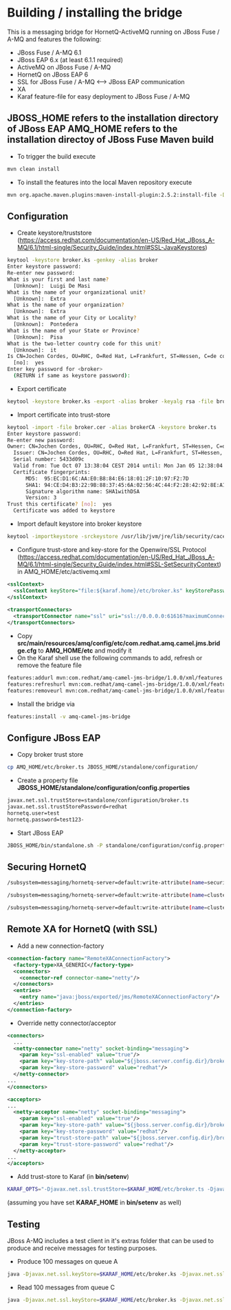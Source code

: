 Building / installing the bridge
=========================
This is a messaging bridge for HornetQ-ActiveMQ running on JBoss Fuse / A-MQ and features the following:
* JBoss Fuse / A-MQ 6.1
* JBoss EAP 6.x (at least 6.1.1 required)
* ActiveMQ on JBoss Fuse / A-MQ
* HornetQ on JBoss EAP 6
* SSL for JBoss Fuse / A-MQ <--> JBoss EAP communication
* XA
* Karaf feature-file for easy deployment to JBoss Fuse / A-MQ

**JBOSS_HOME** refers to the installation directory of JBoss EAP
**AMQ_HOME** refers to the installation directoy of JBoss Fuse
Maven build
----------------
* To trigger the build execute
```bash
mvn clean install
```
* To install the features into the local Maven repository execute
```bash
mvn org.apache.maven.plugins:maven-install-plugin:2.5.2:install-file -Dfile=src/main/resources/amq/features/amq-camel-jms-bridge-1.0.0-features.xml -DgroupId=com.redhat -DartifactId=amq-camel-jms-bridge -Dversion=1.0.0 -Dpackaging=xml -Dclassifier=features
```
Configuration
------------------

* Create keystore/truststore (https://access.redhat.com/documentation/en-US/Red_Hat_JBoss_A-MQ/6.1/html-single/Security_Guide/index.html#SSL-JavaKeystores)
```bash
keytool -keystore broker.ks -genkey -alias broker  
Enter keystore password:  
Re-enter new password:  
What is your first and last name?  
  [Unknown]:  Luigi De Masi 
What is the name of your organizational unit?  
  [Unknown]:  Extra  
What is the name of your organization?  
  [Unknown]:  Extra  
What is the name of your City or Locality?  
  [Unknown]:  Pontedera  
What is the name of your State or Province?  
  [Unknown]:  Pisa  
What is the two-letter country code for this unit?  
  [Unknown]:  it  
Is CN=Jochen Cordes, OU=RHC, O=Red Hat, L=Frankfurt, ST=Hessen, C=de correct?  
  [no]:  yes  
Enter key password for <broker>  
  (RETURN if same as keystore password):  
```
* Export certificate
```bash
keytool -keystore broker.ks -export -alias broker -keyalg rsa -file broker.cer
```
* Import certificate into trust-store
```bash
keytool -import -file broker.cer -alias brokerCA -keystore broker.ts  
Enter keystore password:  
Re-enter new password:  
Owner: CN=Jochen Cordes, OU=RHC, O=Red Hat, L=Frankfurt, ST=Hessen, C=de  
  Issuer: CN=Jochen Cordes, OU=RHC, O=Red Hat, L=Frankfurt, ST=Hessen, C=de  
  Serial number: 5433d09c  
  Valid from: Tue Oct 07 13:38:04 CEST 2014 until: Mon Jan 05 12:38:04 CET 2015  
  Certificate fingerprints:  
      MD5:  95:EC:D1:6C:AA:E0:B8:84:E6:18:01:2F:10:97:F2:7D  
      SHA1: 94:CE:D4:B3:22:9B:88:37:45:6A:02:56:4C:44:F2:28:42:92:8E:A1  
      Signature algorithm name: SHA1withDSA  
      Version: 3  
Trust this certificate? [no]:  yes  
  Certificate was added to keystore  
```
* Import default keystore into broker keystore 
```bash
keytool -importkeystore -srckeystore /usr/lib/jvm/jre/lib/security/cacerts -destkeystore broker.ts
```
* Configure trust-store and key-store for the Openwire/SSL Protocol (https://access.redhat.com/documentation/en-US/Red_Hat_JBoss_A-MQ/6.1/html-single/Security_Guide/index.html#SSL-SetSecurityContext) in AMQ_HOME/etc/activemq.xml
```xml
<sslContext>  
  <sslContext keyStore="file:${karaf.home}/etc/broker.ks" keyStorePassword="redhat" trustStore="file:${karaf.home}/etc/broker.ts" trustStorePassword="redhat"/>  
</sslContext>  
      
<transportConnectors>  
  <transportConnector name="ssl" uri="ssl://0.0.0.0:61616?maximumConnections=1000"/>  
</transportConnectors>  
```
* Copy **src/main/resources/amq/config/etc/com.redhat.amq.camel.jms.bridge.cfg** to **AMQ_HOME/etc** and modify it
* On the Karaf shell use the following commands to add, refresh or remove the feature file
```bash
features:addurl mvn:com.redhat/amq-camel-jms-bridge/1.0.0/xml/features
features:refreshurl mvn:com.redhat/amq-camel-jms-bridge/1.0.0/xml/features
features:removeurl mvn:com.redhat/amq-camel-jms-bridge/1.0.0/xml/features
```
* Install the bridge via
```bash
features:install -v amq-camel-jms-bridge
```
Configure JBoss EAP
----------------------------------------------
* Copy broker trust store
```bash
cp AMQ_HOME/etc/broker.ts JBOSS_HOME/standalone/configuration/
```
* Create a property file **JBOSS_HOME/standalone/configuration/config.properties**
```bash
javax.net.ssl.trustStore=standalone/configuration/broker.ts
javax.net.ssl.trustStorePassword=redhat
hornetq.user=test
hornetq.password=test123-
```
* Start JBoss EAP
```bash
JBOSS_HOME/bin/standalone.sh -P standalone/configuration/config.properties -c standalone-full.xml > nohup.out 2>&1 &
```
Securing HornetQ
------------------------
```bash
/subsystem=messaging/hornetq-server=default:write-attribute(name=security-enabled,value=true)

/subsystem=messaging/hornetq-server=default:write-attribute(name=cluster-user,value=${hornetq.user})

/subsystem=messaging/hornetq-server=default:write-attribute(name=cluster-password,value=${hornetq.password})
```

Remote XA for HornetQ (with SSL)
----------------------------------------------
* Add a new connection-factory
```xml
<connection-factory name="RemoteXAConnectionFactory">
  <factory-type>XA_GENERIC</factory-type>
  <connectors>
    <connector-ref connector-name="netty"/>
  </connectors>
  <entries>
    <entry name="java:jboss/exported/jms/RemoteXAConnectionFactory"/>
  </entries>
</connection-factory>
```
* Override netty connector/acceptor
```xml
<connectors>
  ...
  <netty-connector name="netty" socket-binding="messaging">
    <param key="ssl-enabled" value="true"/>
    <param key="key-store-path" value="${jboss.server.config.dir}/broker.ks"/>
    <param key="key-store-password" value="redhat"/>
  </netty-connector>
...
</connectors>

<acceptors>
...
  <netty-acceptor name="netty" socket-binding="messaging">
    <param key="ssl-enabled" value="true"/>
    <param key="key-store-path" value="${jboss.server.config.dir}/broker.ks"/>
    <param key="key-store-password" value="redhat"/>
    <param key="trust-store-path" value="${jboss.server.config.dir}/broker.ts"/>
    <param key="trust-store-password" value="redhat"/>
  </netty-acceptor>
...
</acceptors>
```
* Add trust-store to Karaf (in **bin/setenv**)
```bash
KARAF_OPTS="-Djavax.net.ssl.trustStore=$KARAF_HOME/etc/broker.ts -Djavax.net.ssl.trustStorePassword=redhat"
```
(assuming you have set **KARAF_HOME** in **bin/setenv** as well)

Testing
-------

JBoss A-MQ includes a test client in it's extras folder that can be used to produce and receive messages for testing purposes.

* Produce 100 messages on queue A
```bash
java -Djavax.net.ssl.keyStore=$KARAF_HOME/etc/broker.ks -Djavax.net.ssl.keyStorePassword=redhat -Djavax.net.ssl.trustStore=$KARAF_HOME/etc/broker.ts -Djavax.net.ssl.trustStorePassword=redhat -jar extras/mq-client.jar producer --user admin --password redhat --brokerUrl "ssl://localhost:61616" --destination queue://queueA --count 100  
```
* Read 100 messages from queue C
```bash
java -Djavax.net.ssl.keyStore=$KARAF_HOME/etc/broker.ks -Djavax.net.ssl.keyStorePassword=redhat -Djavax.net.ssl.trustStore=$KARAF_HOME/etc/broker.ts -Djavax.net.ssl.trustStorePassword=redhat -jar extras/mq-client.jar consumer --user admin --password redhat --brokerUrl "ssl://localhost:61616" --destination queue://queueC --count 100  
```
